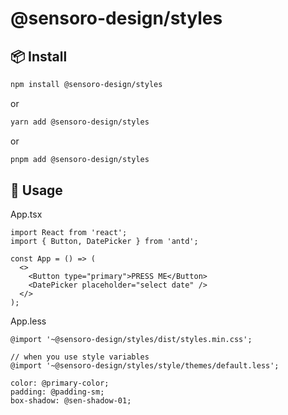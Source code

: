 # @sensoro-design/styles

## 📦 Install

```bash
npm install @sensoro-design/styles
```

or 
```bash
yarn add @sensoro-design/styles
```

or
```bash
pnpm add @sensoro-design/styles
```

## 🔨 Usage

App.tsx

```tsx
import React from 'react';
import { Button, DatePicker } from 'antd';

const App = () => (
  <>
    <Button type="primary">PRESS ME</Button>
    <DatePicker placeholder="select date" />
  </>
);
```

App.less

```less
@import '~@sensoro-design/styles/dist/styles.min.css';

// when you use style variables
@import '~@sensoro-design/styles/style/themes/default.less';

color: @primary-color;
padding: @padding-sm;
box-shadow: @sen-shadow-01;
```



